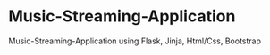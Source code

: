 # Music-Streaming-Application
Music-Streaming-Application using Flask, Jinja, Html/Css, Bootstrap  
